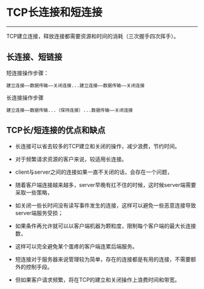 # TCP长连接和短连接
---
TCP建立连接，释放连接都需要资源和时间的消耗（三次握手四次挥手）。
## 长连接、短链接
短连接操作步骤：


```
建立连接——数据传输——关闭连接...建立连接——数据传输——关闭连接
```
长连接操作步骤


```
建立连接——数据传输...（保持连接）...数据传输——关闭连接
```



## TCP长/短连接的优点和缺点
 - 长连接可以省去较多的TCP建立和关闭的操作，减少浪费，节约时间。

 - 对于频繁请求资源的客户来说，较适用长连接。

 - client与server之间的连接如果一直不关闭的话，会存在一个问题，

 - 随着客户端连接越来越多，server早晚有扛不住的时候，这时候server端需要采取一些策略，

 - 如关闭一些长时间没有读写事件发生的连接，这样可以避免一些恶意连接导致server端服务受损；

 - 如果条件再允许就可以以客户端机器为颗粒度，限制每个客户端的最大长连接数，

 - 这样可以完全避免某个蛋疼的客户端连累后端服务。

 - 短连接对于服务器来说管理较为简单，存在的连接都是有用的连接，不需要额外的控制手段。
 - 但如果客户请求频繁，将在TCP的建立和关闭操作上浪费时间和带宽。